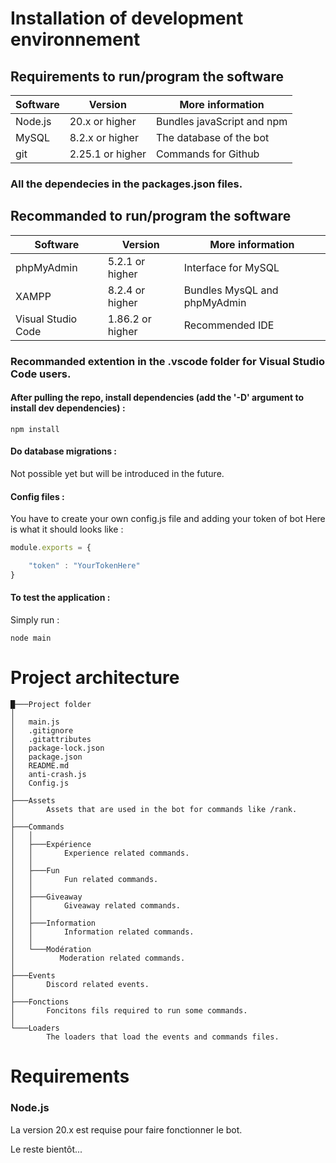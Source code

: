 # Installation of development environnement

## Requirements to run/program the software

| Software           | Version          | More information             |
| ------------------ | ---------------- | ---------------------------- |
| Node.js            | 20.x or higher   | Bundles javaScript and npm   |
| MySQL              | 8.2.x or higher  | The database of the bot      |
| git                | 2.25.1 or higher | Commands for Github          |

### All the dependecies in the packages.json files.

## Recommanded to run/program the software

| Software           | Version          | More information             |
| ------------------ | ---------------- | ---------------------------- |
| phpMyAdmin         | 5.2.1 or higher  | Interface for MySQL          |
| XAMPP              | 8.2.4 or higher  | Bundles MysQL and phpMyAdmin |
| Visual Studio Code | 1.86.2 or higher | Recommended IDE              |

### Recommanded extention in the .vscode folder for Visual Studio Code users.


#### After pulling the repo, install dependencies (add the '-D' argument to install dev dependencies) :

```
npm install
```

#### Do database migrations :

Not possible yet but will be introduced in the future.

#### Config files :

You have to create your own config.js file and adding your token of bot
Here is what it should looks like :
```javascript
module.exports = {

    "token" : "YourTokenHere"
}
```
#### To test the application :

Simply run :

```
node main
```

# Project architecture

```
█───Project folder
│
│   main.js
│   .gitignore
│   .gitattributes
│   package-lock.json
│   package.json
│   README.md
│   anti-crash.js
│   Config.js
│
├───Assets
│       Assets that are used in the bot for commands like /rank.
│
├───Commands
│   │
│   ├───Expérience
│   │       Experience related commands.
│   │   
│   ├───Fun
│   │       Fun related commands.
│   │   
│   ├───Giveaway       
│   │       Giveaway related commands.
│   │   
│   ├───Information       
│   │       Information related commands.
│   │    
│   └───Modération       
│          Moderation related commands.
│         
├───Events
│       Discord related events.       
│
├───Fonctions
│       Foncitons fils required to run some commands.
│
└───Loaders
        The loaders that load the events and commands files.

```

# Requirements

### Node.js

La version 20.x est requise pour faire fonctionner le bot.

Le reste bientôt...
